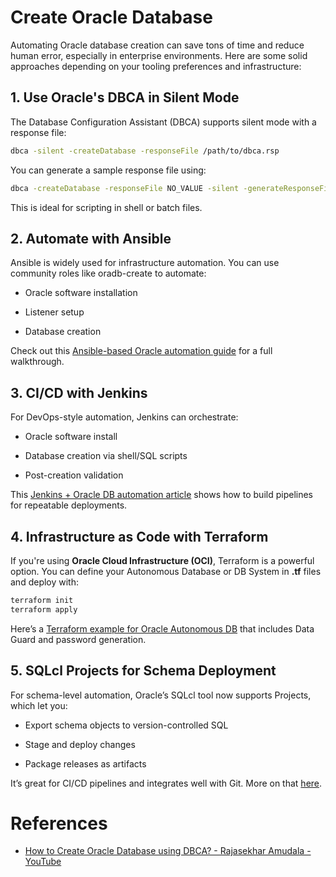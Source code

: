 # Create Oracle Database

Automating Oracle database creation can save tons of time and reduce human error, especially in enterprise environments. Here are some solid approaches depending on your tooling preferences and infrastructure:   

## 1. Use Oracle's DBCA in Silent Mode
The Database Configuration Assistant (DBCA) supports silent mode with a response file:

``` bash
dbca -silent -createDatabase -responseFile /path/to/dbca.rsp
```

You can generate a sample response file using:

``` bash
dbca -createDatabase -responseFile NO_VALUE -silent -generateResponseFile /tmp/dbca.rsp
```

This is ideal for scripting in shell or batch files.

## 2. Automate with Ansible

Ansible is widely used for infrastructure automation. You can use community roles like oradb-create to automate:

* Oracle software installation

* Listener setup

* Database creation

Check out this [Ansible-based Oracle automation guide](https://oracledbwr.com/oracle-automation-oracle-database-creation-using-ansible-tool/) for a full walkthrough.

## 3. CI/CD with Jenkins

For DevOps-style automation, Jenkins can orchestrate:

* Oracle software install

* Database creation via shell/SQL scripts

* Post-creation validation

This [Jenkins + Oracle DB automation article](https://questoraclecommunity.org/learn/blogs/devops-automation-of-oracle-database-19c-with-jenkins-ci-cd/) shows how to build pipelines for repeatable deployments.


## 4. Infrastructure as Code with Terraform
If you're using **Oracle Cloud Infrastructure (OCI)**, Terraform is a powerful option. You can define your Autonomous Database or DB System in **.tf** files and deploy with:

``` bash
terraform init
terraform apply
```

Here’s a [Terraform example for Oracle Autonomous DB](https://blogs.oracle.com/datawarehousing/post/how-to-use-terraform-to-automate-oracle-autonomous-database-deployments) that includes Data Guard and password generation.

## 5. SQLcl Projects for Schema Deployment
For schema-level automation, Oracle’s SQLcl tool now supports Projects, which let you:

* Export schema objects to version-controlled SQL

* Stage and deploy changes

* Package releases as artifacts

It’s great for CI/CD pipelines and integrates well with Git. More on that [here](https://www.thatjeffsmith.com/archive/2025/05/sqlcl-projects-automated-oracle-database-app-deployments/).

# References
* [How to Create Oracle Database using DBCA? - Rajasekhar Amudala - YouTube](https://www.youtube.com/watch?v=fLVHiTSLXA8)



